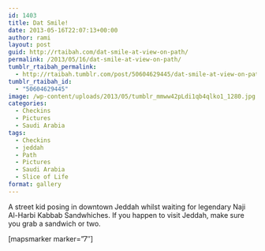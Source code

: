 ```yaml
---
id: 1403
title: Dat Smile!
date: 2013-05-16T22:07:13+00:00
author: rami
layout: post
guid: http://rtaibah.com/dat-smile-at-view-on-path/
permalink: /2013/05/16/dat-smile-at-view-on-path/
tumblr_rtaibah_permalink:
  - http://rtaibah.tumblr.com/post/50604629445/dat-smile-at-view-on-path
tumblr_rtaibah_id:
  - "50604629445"
image: /wp-content/uploads/2013/05/tumblr_mmww42pLdi1qb4qlko1_1280.jpg
categories:
  - Checkins
  - Pictures
  - Saudi Arabia
tags:
  - Checkins
  - jeddah
  - Path
  - Pictures
  - Saudi Arabia
  - Slice of Life
format: gallery
---
```

A street kid posing in downtown Jeddah whilst waiting for legendary Naji Al-Harbi Kabbab Sandwhiches. If you happen to visit Jeddah, make sure you grab a sandwich or two.

[mapsmarker marker=&#8221;7&#8243;]